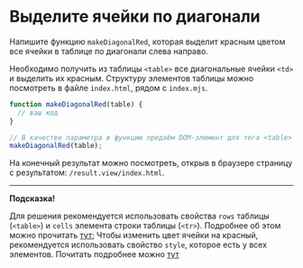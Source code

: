 # Выделите ячейки по диагонали

Напишите функцию `makeDiagonalRed`, которая выделит красным цветом все ячейки в таблице по диагонали слева направо.

Необходимо получить из таблицы `<table>` все диагональные ячейки `<td>` и выделить их красным.
Структуру элементов таблицы можно посмотреть в файле `index.html`, рядом с `index.mjs`.

```js
function makeDiagonalRed(table) {
  // ваш код
}

// В качестве параметра в функцию предаём DOM-элемент для тега <table>
makeDiagonalRed(table);
```
На конечный результат можно посмотреть, открыв в браузере страницу с результатом: `/result.view/index.html`.

***
__Подсказка!__

Для решения рекомендуется использовать свойства `rows` таблицы (`<table>`) 
и `cells` элемента строки таблицы (`<tr>`). 
Подробнее об этом можно прочитать [тут](https://learn.javascript.ru/dom-navigation#dom-navigation-tables);
Чтобы изменить цвет ячейки на красный, рекомендуется использовать свойство `style`, которое есть у всех элементов. 
Почитать подробнее можно [тут](https://learn.javascript.ru/styles-and-classes#element-style)
